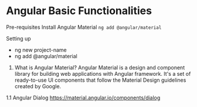# Angular Basic Functionalities

Pre-requisites
Install Angular Material ` ng add @angular/material `

Setting up
- ng new project-name
- ng add @angular/material    

1. What is Angular Material? Angular Material is a design and component library for building web applications with Angular framework. It's a set of ready-to-use UI components that follow the Material Design guidelines created by Google. 

1.1 Angular Dialog https://material.angular.io/components/dialog
  
